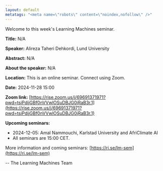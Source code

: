 ```yaml
---
layout: default
metatags: "<meta name=\"robots\" content=\"noindex,nofollow\" />"
---
```

Welcome to this week's Learning Machines seminar.

**Title:** N/A

**Speaker:** Alireza Taheri Dehkordi, Lund University

**Abstract:** N/A

**About the speaker:** N/A

**Location:** This is an online seminar. Connect using Zoom.

**Date:** 2024-11-28 15:00

**Zoom link:** [https://rise.zoom.us/j/69691371971?pwd=tsiPdijGBf0nVVwlOSuDBJG0jRaB3r.1](https://rise.zoom.us/j/69691371971?pwd=tsiPdijGBf0nVVwlOSuDBJG0jRaB3r.1)

**Upcoming seminars:**

* 2024-12-05: Amal Nammouchi, Karlstad University and AfriClimate AI
* All seminars are 15:00 CET.

More information and coming seminars: [https://ri.se/lm-sem](https://ri.se/lm-sem)

-- The Learning Machines Team

